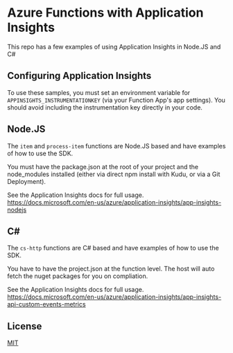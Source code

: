 # Azure Functions with Application Insights

This repo has a few examples of using Application Insights in Node.JS and C#

## Configuring Application Insights

To use these samples, you must set an environment variable for `APPINSIGHTS_INSTRUMENTATIONKEY` (via your Function App's app settings). You should avoid including the instrumentation key directly in your code.

## Node.JS

The `item` and `process-item` functions are Node.JS based and have examples of how to use the SDK. 

You must have the package.json at the root of your project and the node_modules installed (either via direct npm install with Kudu, or via a Git Deployment).

See the Application Insights docs for full usage. https://docs.microsoft.com/en-us/azure/application-insights/app-insights-nodejs

## C\# 

The `cs-http` functions are C# based and have examples of how to use the SDK.

You have to have the project.json at the function level. The host will auto fetch the nuget packages for you on compliation. 

See the Application Insights docs for full usage. https://docs.microsoft.com/en-us/azure/application-insights/app-insights-api-custom-events-metrics

## License

[MIT](LICENSE)
